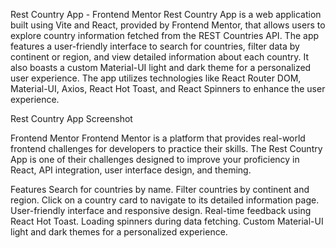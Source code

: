 Rest Country App - Frontend Mentor
Rest Country App is a web application built using Vite and React, provided by Frontend Mentor, that allows users to explore country information fetched from the REST Countries API. The app features a user-friendly interface to search for countries, filter data by continent or region, and view detailed information about each country. It also boasts a custom Material-UI light and dark theme for a personalized user experience. The app utilizes technologies like React Router DOM, Material-UI, Axios, React Hot Toast, and React Spinners to enhance the user experience.

Rest Country App Screenshot

Frontend Mentor
Frontend Mentor is a platform that provides real-world frontend challenges for developers to practice their skills. The Rest Country App is one of their challenges designed to improve your proficiency in React, API integration, user interface design, and theming.

Features
Search for countries by name.
Filter countries by continent and region.
Click on a country card to navigate to its detailed information page.
User-friendly interface and responsive design.
Real-time feedback using React Hot Toast.
Loading spinners during data fetching.
Custom Material-UI light and dark themes for a personalized experience.
